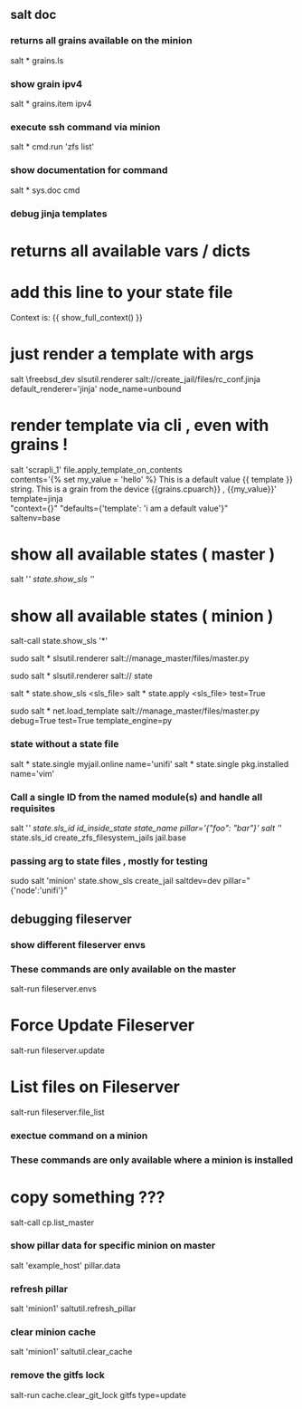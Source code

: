 ## salt doc

### returns all grains available on the minion

salt \* grains.ls

### show grain ipv4

salt \* grains.item ipv4


### execute ssh command via minion

salt \* cmd.run 'zfs list'


### show documentation for command

salt \* sys.doc cmd


### debug jinja templates

# returns all available vars / dicts
# add this line to your state file
Context is: {{ show_full_context() }}


# just render a template with args
salt \freebsd_dev slsutil.renderer salt://create_jail/files/rc_conf.jinja default_renderer='jinja' node_name=unbound

# render template via cli , even with grains !
salt 'scrapli_1' file.apply_template_on_contents \
contents='{% set my_value = 'hello' %} This is a default value {{ template }} string. This is a grain from the device {{grains.cpuarch}} , {{my_value}}' \
template=jinja \
"context={}" "defaults={'template': 'i am a default value'}" \
saltenv=base


# show all available states ( master )
salt '*' state.show_sls '*'

# show all available states ( minion )
salt-call state.show_sls '*'

sudo salt \* slsutil.renderer salt://manage_master/files/master.py


sudo salt \* slsutil.renderer  salt:// state


salt \* state.show_sls <sls_file>
salt \* state.apply <sls_file> test=True


sudo salt \* net.load_template salt://manage_master/files/master.py \
debug=True test=True template_engine=py


### state without a state file
salt \* state.single myjail.online name='unifi'
salt \* state.single pkg.installed name='vim'

### Call a single ID from the named module(s) and handle all requisites
salt '*' state.sls_id id_inside_state state_name pillar='{"foo": "bar"}'
salt '*' state.sls_id create_zfs_filesystem_jails jail.base

### passing arg to state files , mostly for testing

sudo salt 'minion' state.show_sls create_jail saltdev=dev pillar="{'node':'unifi'}"


## debugging fileserver
### show different fileserver envs
### These commands are only available on the master

salt-run fileserver.envs

# Force Update Fileserver
salt-run fileserver.update

# List files on Fileserver
salt-run fileserver.file_list

### exectue command on a minion
### These commands are only available where a minion is installed

# copy something ???
salt-call cp.list_master

### show pillar data for specific minion on master

salt 'example_host' pillar.data

### refresh pillar

salt 'minion1' saltutil.refresh_pillar

### clear minion cache

salt 'minion1' saltutil.clear_cache

### remove the gitfs lock
salt-run cache.clear_git_lock gitfs type=update



